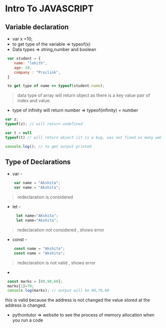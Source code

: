 # Intro To JAVASCRIPT

## Variable declaration  
- var x =10;
- to get type of the variable => typeof(x)
- Data types => string,number and boolean

```js
 var student = {
    name: "lohith",
    age: 20,
    company : "Proclink",
 }

 to get type of name => typeof(student.name);
```
> data type of array will return object as there is a key value pair of index and value.

- type of infinity will return number => typeof(infinity) = number

```js
var z;
typeof(z); // will return undefined
```

```js
var t = null
typeof(t) // will return object (it is a bug, was not fixed as many websites will crash if changed)

console.log(); // to get output printed 

```

## Type of Declarations

- var - 
```js
    var name = "Akshita";
    var name = "Akshita";
```
> redeclaration is considered
- let -
```js
     let name="AKshita";
     let name="Akshita";
```
> redeclaration not considered , shows error
- const - 
```js
    const name = "Akshita";
    const name = "Akshita";
```
> redeclaration is not valid , shows error

- 
```js
 const marks = [80,90,60];
 marks[1]=70;
 console.log(marks); // output will be 80,70,60
```
this is valid because the address is not changed the value stored at the address is changed.

- pythontutor => website to see the process of memory allocation when you run a code


   